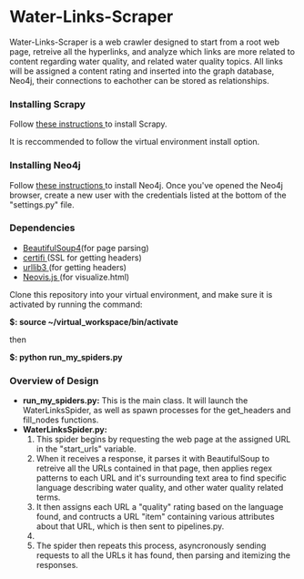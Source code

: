 # Water-Links-Scraper

<p>Water-Links-Scraper is a web crawler designed to start from a root web page, 
retreive all the hyperlinks, and analyze which links are more related to content 
regarding water quality, and related water quality topics. All links will be assigned a content rating and inserted into the graph database, Neo4j, their connections to eachother can be stored as relationships. 

<h3> Installing Scrapy </h3>
<p>Follow <a href='http://doc.scrapy.org/en/latest/intro/install.html'> these instructions </a>to install Scrapy.</p>
<p>It is reccommended to follow the virtual environment install option.</p>

<h3> Installing Neo4j </h3>
<p>Follow <a href='https://neo4j.com/docs/operations-manual/current/installation/'>these instructions </a> to install Neo4j. Once you've opened the Neo4j browser, create a new user with the credentials listed at the bottom of the "settings.py"  file.</p>

<h3> Dependencies </h3>
<ul>
  <li><a href='https://www.crummy.com/software/BeautifulSoup/bs4/doc/#installing-beautiful-soup'>BeautifulSoup4</a>(for page parsing)</li>
  <li><a href='https://pypi.org/project/certifi/'>certifi </a>(SSL for getting headers)</li>
  <li><a href='https://pypi.org/project/urllib3/'>urllib3 </a>(for getting headers)</li>
  <li><a href='https://github.com/neo4j-contrib/neovis.js/'>Neovis.js </a>(for visualize.html)</li>
 </ul>
  

<p>Clone this repository into your virtual environment, and make sure it is activated
by running the command:</p>
<p><b>$: source ~/virtual_workspace/bin/activate</b></p>
<p>then</p>
<p><b>$: python run_my_spiders.py</b></p>

<h3>Overview of Design</h3>
<ul>
  <li><b>run_my_spiders.py:</b> This is the main class. It will launch the WaterLinksSpider, as well as spawn processes for the get_headers and fill_nodes functions.</li>
  <li><b>WaterLinksSpider.py:</b> 
    <ol>
      <li>This spider begins by requesting the web page at the assigned URL in the "start_urls" variable.</li> 
      <li>When it receives a response, it parses it with BeautifulSoup to retreive all the URLs contained in that page, then applies regex patterns to each URL and it's surrounding text area to find specific language describing water quality, and other water quality related terms.</li> <li>It then assigns each URL a "quality" rating based on the language found, and contructs a URL "item" containing various attributes about that URL, which is then sent to pipelines.py.<li>
      <li>The spider then repeats this process, asyncronously sending requests to all the URLs it has found, then parsing and itemizing the responses.</li>
    </ol>
   
</ul>
      

